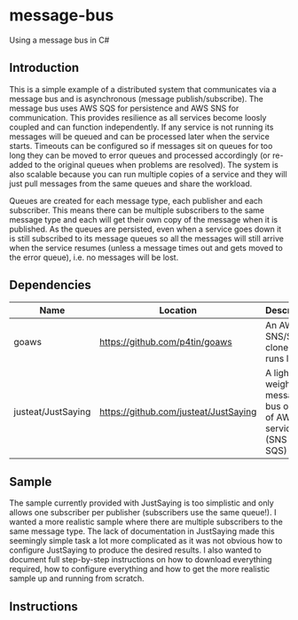 # message-bus
Using a message bus in C#

## Introduction

This is a simple example of a distributed system that communicates via a message bus and is asynchronous (message publish/subscribe). The message bus uses AWS SQS for persistence and AWS SNS for communication. This provides resilience as all services become loosly coupled and can function independently. If any service is not running its messages will be queued and can be processed later when the service starts. Timeouts can be configured so if messages sit on queues for too long they can be moved to error queues and processed accordingly (or re-added to the original queues when problems are resolved). The system is also scalable because you can run multiple copies of a service and they will just pull messages from the same queues and share the workload.

Queues are created for each message type, each publisher and each subscriber. This means there can be multiple subscribers to the same message type and each will get their own copy of the message when it is published. As the queues are persisted, even when a service goes down it is still subscribed to its message queues so all the messages will still arrive when the service resumes (unless a message times out and gets moved to the error queue), i.e. no messages will be lost.

## Dependencies

Name|Location|Description|Info
----|--------|-----------|----
goaws|https://github.com/p4tin/goaws| An AWS SNS/SQS clone that runs locally|Written in Go
justeat/JustSaying|https://github.com/justeat/JustSaying|A light-weight message bus on top of AWS services (SNS and SQS)|Written in C#

## Sample

The sample currently provided with JustSaying is too simplistic and only allows one subscriber per publisher (subscribers use the same queue!). I wanted a more realistic sample where there are multiple subscribers to the same message type. The lack of documentation in JustSaying made this seemingly simple task a lot more complicated as it was not obvious how to configure JustSaying to produce the desired results. I also wanted to document full step-by-step instructions on how to download everything required, how to configure everything and how to get the more realistic sample up and running from scratch.

## Instructions

